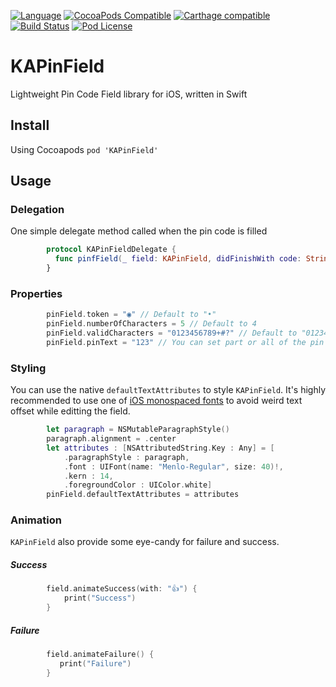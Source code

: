 [![Language](https://img.shields.io/badge/swift-4.2-blue.svg)](http://swift.org)
[![CocoaPods Compatible](https://img.shields.io/cocoapods/v/KAPinField.svg)](https://img.shields.io/cocoapods/v/KAPinField.svg)
[![Carthage compatible](https://img.shields.io/badge/Carthage-compatible-4BC51D.svg?style=flat)](https://github.com/Carthage/Carthage)
[![Build Status](https://travis-ci.org/kirualex/KAPinField.svg?branch=master)](https://travis-ci.org/kirualex/KAPinField)
[![Pod License](http://img.shields.io/cocoapods/l/SDWebImage.svg?style=flat)](https://raw.githubusercontent.com/kirualex/SwiftyGif/master/LICENSE)

# KAPinField
Lightweight Pin Code Field library for iOS, written in Swift

## Install
Using Cocoapods
`pod 'KAPinField'`

## Usage
### Delegation
One simple delegate method called when the pin code is filled
```swift
        protocol KAPinFieldDelegate {
          func pinfField(_ field: KAPinField, didFinishWith code: String)
        }
```
### Properties
```swift
        pinField.token = "◉" // Default to "•"
        pinField.numberOfCharacters = 5 // Default to 4
        pinField.validCharacters = "0123456789+#?" // Default to "0123456789"
        pinField.pinText = "123" // You can set part or all of the pin text
```
### Styling
You can use the native `defaultTextAttributes` to style `KAPinField`.
It's highly recommended to use one of [iOS monospaced fonts](https://stackoverflow.com/a/22620172/421786) to avoid weird text offset while editting the field.
```swift
        let paragraph = NSMutableParagraphStyle()
        paragraph.alignment = .center
        let attributes : [NSAttributedString.Key : Any] = [
            .paragraphStyle : paragraph,
            .font : UIFont(name: "Menlo-Regular", size: 40)!,
            .kern : 14,
            .foregroundColor : UIColor.white]
        pinField.defaultTextAttributes = attributes
```
### Animation
`KAPinField` also provide some eye-candy for failure and success.
##### Success
```swift
        field.animateSuccess(with: "👍") {
            print("Success")
        }
```
##### Failure
```swift
        field.animateFailure() {
           print("Failure")
        }
```
